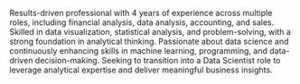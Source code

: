 Results-driven professional with 4 years of experience across multiple roles, including financial analysis, data analysis, accounting, and sales. Skilled in data visualization, statistical analysis, and problem-solving, with a strong foundation in analytical thinking. Passionate about data science and continuously enhancing skills in machine learning, programming, and data-driven decision-making. Seeking to transition into a Data Scientist role to leverage analytical expertise and deliver meaningful business insights.
